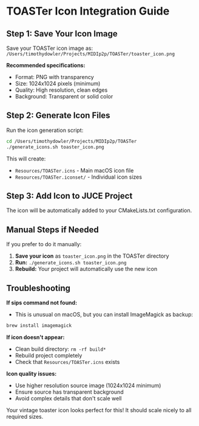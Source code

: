 # TOASTer Icon Integration Guide

## Step 1: Save Your Icon Image

Save your TOASTer icon image as:
`/Users/timothydowler/Projects/MIDIp2p/TOASTer/toaster_icon.png`

**Recommended specifications:**
- Format: PNG with transparency
- Size: 1024x1024 pixels (minimum)
- Quality: High resolution, clean edges
- Background: Transparent or solid color

## Step 2: Generate Icon Files

Run the icon generation script:

```bash
cd /Users/timothydowler/Projects/MIDIp2p/TOASTer
./generate_icons.sh toaster_icon.png
```

This will create:
- `Resources/TOASTer.icns` - Main macOS icon file
- `Resources/TOASTer.iconset/` - Individual icon sizes

## Step 3: Add Icon to JUCE Project

The icon will be automatically added to your CMakeLists.txt configuration.

## Manual Steps if Needed

If you prefer to do it manually:

1. **Save your icon** as `toaster_icon.png` in the TOASTer directory
2. **Run:** `./generate_icons.sh toaster_icon.png`
3. **Rebuild:** Your project will automatically use the new icon

## Troubleshooting

**If sips command not found:**
- This is unusual on macOS, but you can install ImageMagick as backup:
```bash
brew install imagemagick
```

**If icon doesn't appear:**
- Clean build directory: `rm -rf build*`
- Rebuild project completely
- Check that `Resources/TOASTer.icns` exists

**Icon quality issues:**
- Use higher resolution source image (1024x1024 minimum)
- Ensure source has transparent background
- Avoid complex details that don't scale well

Your vintage toaster icon looks perfect for this! It should scale nicely to all required sizes.

